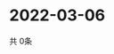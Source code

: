 # 2022-03-06
  共 0条

  <!-- BEGIN -->
  <!-- 最后更新时间Sun Mar 06 2022 11:03:03 GMT+0000 (Coordinated Universal Time) -->
  
  <!-- END -->
  
  